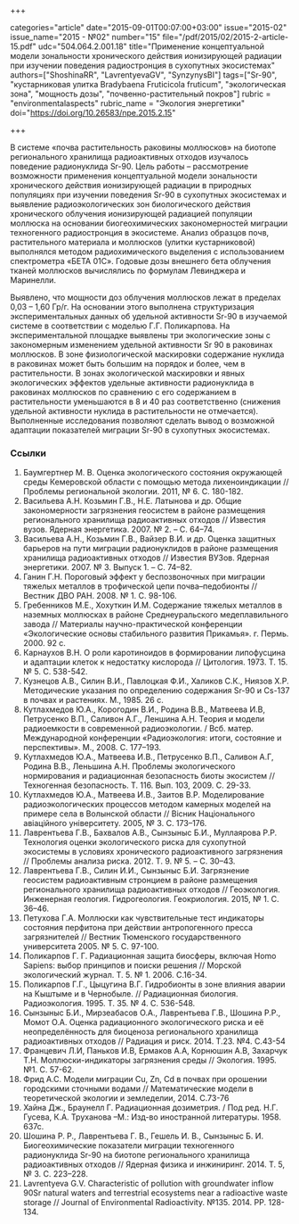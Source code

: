 +++

categories="article"
date="2015-09-01T00:07:00+03:00"
issue="2015-02"
issue_name="2015 - №02"
number="15"
file="/pdf/2015/02/2015-2-article-15.pdf"
udc="504.064.2.001.18"
title="Применение концептуальной модели зональности хронического действия ионизирующей радиации при изучении поведения радиостронция в сухопутных экосистемах"
authors=["ShoshinaRR", "LavrentyevaGV", "SynzynysBI"]
tags=["Sr-90", "кустарниковая улитка Bradybaena Fruticicola fruticum", "экологическая зона", "мощность дозы", "почвенно-растительный покров"]
rubric = "environmentalaspects"
rubric_name = "Экология энергетики"
doi="https://doi.org/10.26583/npe.2015.2.15"

+++

В системе «почва растительность раковины моллюсков» на биотопе регионального хранилища радиоактивных отходов изучалось поведение радионуклида Sr-90. Цель работы – рассмотрение возможности применения концептуальной модели зональности хронического действия ионизирующей радиации в природных популяциях при изучении поведения Sr-90 в сухопутных экосистемах и выявление радиоэкологических зон биологического действия хронического облучения ионизирующей радиацией популяции моллюска на основании биогеохимических закономерностей миграции техногенного радиостронция в экосистеме. Анализ образцов почв, растительного материала и моллюсков (улитки кустарниковой) выполнялся методом радиохимического выделения с использованием спектрометра «БЕТА 01С». Годовые дозы внешнего бета облучения тканей моллюсков вычислялись по формулам Левинджера и Маринелли.

Выявлено, что мощности доз облучения моллюсков лежат в пределах 0,03 – 1,60 Гр/г. На основании этого выполнена структуризация экспериментальных данных об удельной активности Sr-90 в изучаемой системе в соответствии с моделью Г.Г. Поликарпова. На экспериментальной площадке выявлены три экологические зоны с закономерным изменением удельной активности Sr 90 в раковинах моллюсков. В зоне физиологической маскировки содержание нуклида в раковинах может быть большим на порядок и более, чем в растительности. В зонах экологической маскировки и явных экологических эффектов удельные активности радионуклида в раковинах моллюсков по сравнению с его содержанием в растительности уменьшаются в 8 и 40 раз соответственно (снижения удельной активности нуклида в растительности не отмечается). Выполненные исследования позволяют сделать вывод о возможной адаптации показателей миграции Sr-90 в сухопутных экосистемах.

### Ссылки

1. Баумгертнер М. В. Оценка экологического состояния окружающей среды Кемеровской области с помощью метода лихеноиндикации // Проблемы региональной экологии. 2011, № 6. С. 180-182.
2. Васильева А.Н. Козьмин Г.В., Н.Е. Латынова и др. Общие закономерности загрязнения геосистем в районе размещения регионального хранилища радиоактивных отходов // Известия вузов. Ядерная энергетика. 2007. № 2. – С. 64–74.
3. Васильева А.Н., Козьмин Г.В., Вайзер В.И. и др. Оценка защитных барьеров на пути миграции радионуклидов в районе размещения хранилища радиоактивных отходов // Известия ВУЗов. Ядерная энергетики. 2007. № 3. Выпуск 1. – С. 74–82.
4. Ганин Г.Н. Пороговый эффект у беспозвоночных при миграции тяжелых металлов в трофической цепи почва–педобионты // Вестник ДВО РАН. 2008. № 1. C. 98-106.
5. Гребенников М.Е., Хохуткин И.М. Содержание тяжелых металлов в наземных моллюсках в районе Среднеуральского медеплавильного завода // Материалы научно-практической конференции «Экологические основы стабильного развития Прикамья». г. Пермь. 2000. 92 с.
6. Карнаухов В.Н. О роли каротиноидов в формировании липофусцина и адаптации клеток к недостатку кислорода // Цитология. 1973. Т. 15. № 5. С. 538-542.
7. Кузнецов А.В., Силин В.И., Павлоцкая Ф.И., Халиков С.К., Ниязов Х.Р. Методические указания по определению содержания Sr-90 и Cs-137 в почвах и растениях. М., 1985. 26 с.
8. Кутлахмедов Ю.А., Корогодин В.И., Родина В.В., Матвеева И.В, Петрусенко В.П., Саливон А.Г., Леншина А.Н. Теория и модели радиоемкости в современной радиоэкологии. / Всб. матер. Международной конференции «Радиоэкология: итоги, состояние и перспективы». М., 2008. С. 177–193.
9. Кутлахмедов Ю.А., Матвеева И.В., Петрусенко В.П., Саливон А.Г, Родина В.В., Леньшина А.Н. Проблемы экологического нормирования и радиационная безопасность биоты экосистем // Техногенная безопасность. Т. 116. Вып. 103, 2009. C. 29-33.
10. Кутлахмедов Ю.А., Матвеева И.В., Заитов В.Р. Моделирование радиоэкологических процессов методом камерных моделей на примере села в Волынской области // Вісник Національного авіаційного університету. 2005, № 3. С. 173–176.
11. Лаврентьева Г.В., Бахвалов А.В., Сынзыныс Б.И., Муллаярова Р.Р. Технология оценки экологического риска для сухопутной экосистемы в условиях хронического радиоактивного загрязнения // Проблемы анализа риска. 2012. Т. 9. № 5. – С. 30–43.
12. Лаврентьева Г.В., Силин И.И., Сынзыныс Б.И. Загрязнение геосистем радиоактивным стронцием в районе размещения регионального хранилища радиоактивных отходов // Геоэкология. Инженерная геология. Гидрогеология. Геокриология. 2015, № 1. C. 36–46.
13. Петухова Г.А. Моллюски как чувствительные тест индикаторы состояния перфитона при действии антропогенного пресса загрязнителей // Вестник Тюменского государственного университета 2005. № 5. С. 97-100.
14. Поликарпов Г. Г. Радиационная защита биосферы, включая Homo Sapiens: выбор принципов и поиски решения // Морской экологический журнал. Т. 5. № 1. 2006. С.16-34.
15. Поликарпов Г.Г., Цыцугина В.Г. Гидробионты в зоне влияния аварии на Кыштыме и в Чернобыле. // Радиационная биология. Радиоэкология. 1995. Т. 35. № 4. С. 536-548.
16. Сынзыныс Б.И., Мирзеабасов О.А., Лаврентьева Г.В., Шошина Р.Р., Момот О.А. Оценка радиационного экологического риска и её неопределённость для биоценоза регионального хранилища радиоактивных отходов // Радиация и риск. 2014. Т.23. №4. С.43-54
17. Францевич Л.И, Паньков И.В, Ермаков А.А, Корнюшин А.В, Захарчук Т.Н. Моллюски-индикаторы загрязнения среды // Экология. 1995. №1. С. 57-62.
18. Фрид А.С. Модели миграции Cu, Zn, Cd в почвах при орошении городскими сточными водами // Математические модели в теоретической экологии и земледелии, 2014. С.73-76
19. Хайна Дж., Браунелл Г. Радиационная дозиметрия. / Под ред. Н.Г. Гусева, К.А. Труханова –М.: Изд-во иностранной литературы. 1958. 637с.
20. Шошина Р. Р., Лаврентьева Г. В., Гешель И. В., Сынзыныс Б. И. Биогеохимические показатели миграции техногенного радионуклида Sr-90 на биотопе регионального хранилища радиоактивных отходов // Ядерная физика и инжиниринг. 2014. Т. 5, № 3. С. 223–228.
21. Lavrentyeva G.V. Characteristic of pollution with groundwater inflow 90Sr natural waters and terrestrial ecosystems near a radioactive waste storage // Journal of Environmental Radioactivity. №135. 2014. PP. 128-134.